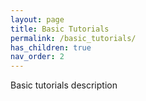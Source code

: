 ```yaml
---
layout: page
title: Basic Tutorials
permalink: /basic_tutorials/
has_children: true
nav_order: 2
---
```


Basic tutorials description